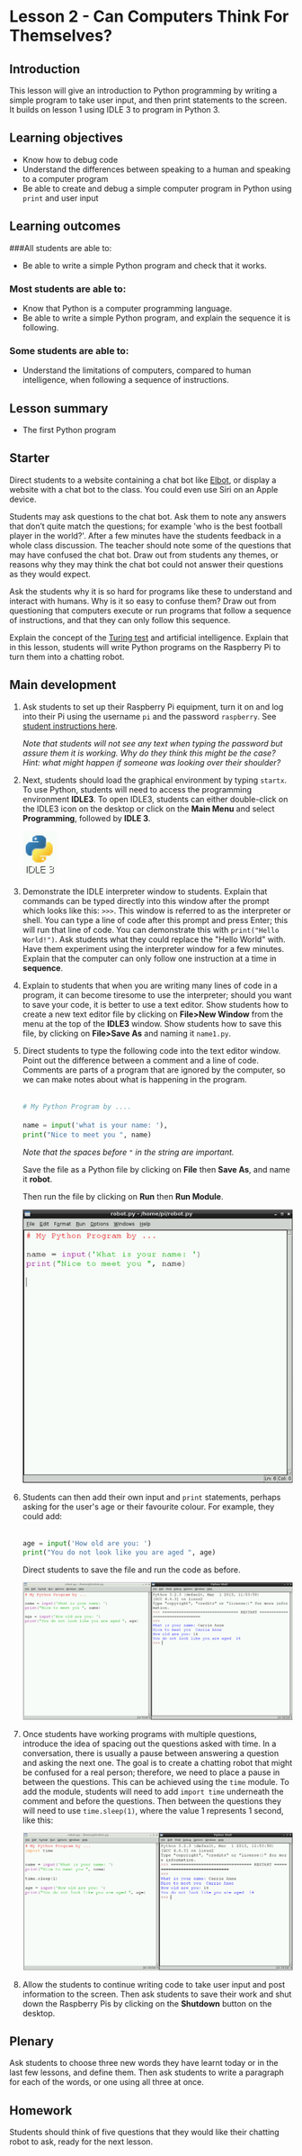 # Lesson 2 - Can Computers Think For Themselves? 

## Introduction

This lesson will give an introduction to Python programming by writing a simple program to take user input, and then print statements to the screen. It builds on lesson 1 using IDLE 3 to program in Python 3.


## Learning objectives

- Know how to debug code
- Understand the differences between speaking to a human and speaking to a computer program
- Be able to create and debug a simple computer program in Python using `print` and user input


## Learning outcomes

###All students are able to:

- Be able to write a simple Python program and check that it works.

### Most students are able to:

- Know that Python is a computer programming language.  
- Be able to write a simple Python program, and explain the sequence it is following.

### Some students are able to:

- Understand the limitations of computers, compared to human intelligence, when following a sequence of instructions. 


## Lesson summary

- The first Python program

## Starter

Direct students to a website containing a chat bot like [Elbot](http://www.elbot.com/), or display a website with a chat bot to the class. You could even use Siri on an Apple device. 

Students may ask questions to the chat bot. Ask them to note any answers that don’t quite match the questions; for example 'who is the best football player in the world?'. After a few minutes have the students feedback in a whole class discussion. The teacher should note some of the questions that may have confused the chat bot. Draw out from students any themes, or reasons why they may think the chat bot could not answer their questions as they would expect.

Ask the students why it is so hard for programs like these to understand and interact with humans. Why is it so easy to confuse them? Draw out from questioning that computers execute or run programs that follow a sequence of instructions, and that they can only follow this sequence. 

Explain the concept of the [Turing test](http://en.wikipedia.org/wiki/Turing_test) and artificial intelligence. Explain that in this lesson, students will write Python programs on the Raspberry Pi to turn them into a chatting robot.


## Main development

1. Ask students to set up their Raspberry Pi equipment, turn it on and log into their Pi using the username `pi` and the password `raspberry`. See [student instructions here](student-instructions-2.md).

	*Note that students will not see any text when typing the password but assure them it is working. Why do they think this might be the case? Hint: what might happen if someone was looking over their shoulder?*
	
2. Next, students should load the graphical environment by typing `startx`. To use Python, students will need to access the programming environment **IDLE3**. To open IDLE3, students can either double-click on the IDLE3 icon on the desktop or click on the **Main Menu** and select **Programming**, followed by **IDLE 3**.

	![](idle3.png)

3. Demonstrate the IDLE interpreter window to students. Explain that commands can be typed directly into this window after the prompt which looks like this: `>>>`. This window is referred to as the interpreter or shell. You can type a line of code after this prompt and press Enter; this will run that line of code. You can demonstrate this with `print("Hello World!")`. Ask students what they could replace the "Hello World" with. Have them experiment using the interpreter window for a few minutes. Explain that the computer can only follow one instruction at a time in **sequence**. 

4. Explain to students that when you are writing many lines of code in a program, it can become tiresome to use the interpreter; should you want to save your code, it is better to use a text editor. Show students how to create a new text editor file by clicking on **File>New Window** from the menu at the top of the **IDLE3** window. Show students how to save this file, by clicking on **File>Save As** and naming it `name1.py`.

5. Direct students to type the following code into the text editor window. Point out the difference between a comment and a line of code. Comments are parts of a program that are ignored by the computer, so we can make notes about what is happening in the program. 

	```python
	
	# My Python Program by ....
	
	name = input('what is your name: '),
	print("Nice to meet you ", name)
	```
	
	*Note that the spaces before `"` in the string are important.*
	
	Save the file as a Python file by clicking on **File** then **Save As**, and name it **robot**.
	
	Then run the file by clicking on **Run** then **Run Module**.
	
	![](program-1.png)

6. Students can then add their own input and `print` statements, perhaps asking for the user's age or their favourite colour. For example, they could add:

	```python
	
	age = input('How old are you: ')
	print("You do not look like you are aged ", age)
	```
	Direct students to save the file and run the code as before.
	
	![](program-2.png)
	
7. Once students have working programs with multiple questions, introduce the idea of spacing out the questions asked with time. In a conversation, there is usually a pause between answering a question and asking the next one. The goal is to create a chatting robot that might be confused for a real person; therefore, we need to place a pause in between the questions. This can be achieved using the `time` module. To add the module, students will need to add `import time` underneath the comment and before the questions. Then between the questions they will need to use `time.sleep(1)`, where the value 1 represents 1 second, like this:

	![](program-3.png)

8. Allow the students to continue writing code to take user input and post information to the screen. Then ask students to save their work and shut down the Raspberry Pis by clicking on the **Shutdown** button on the desktop.

## Plenary

Ask students to choose three new words they have learnt today or in the last few lessons, and define them. Then ask students to write a paragraph for each of the words, or one using all three at once.


## Homework

Students should think of five questions that they would like their chatting robot to ask, ready for the next lesson.

